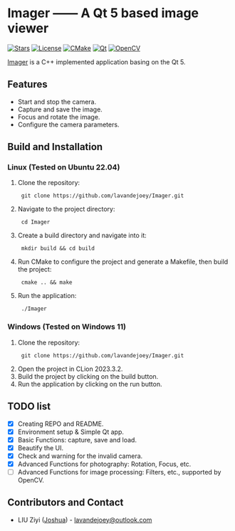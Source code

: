 # Imager —— A Qt 5 based image viewer

[//]: # (Badges for build, license MIT, Qt5, opencv)
[![Stars](https://img.shields.io/github/stars/lavandejoey/Imager.svg)]()
[![License](https://img.shields.io/badge/License-MIT-green?logo=mit)](https://opensource.org/licenses/MIT)
[![CMake](https://img.shields.io/badge/CMake-3.20.5-blue.svg)]()
[![Qt](https://img.shields.io/badge/Qt-5.15.14-blue.svg)]()
[![OpenCV](https://img.shields.io/badge/OpenCV-4.8.0-blue.svg)]()


[//]: # (Introduction)
[Imager](https://github.com/lavandejoey/Imager) is a C++ implemented application basing on the Qt 5.

## Features

- Start and stop the camera.
- Capture and save the image.
- Focus and rotate the image.
- Configure the camera parameters.

## Build and Installation

### Linux (Tested on Ubuntu 22.04)

1. Clone the repository:
   ```
    git clone https://github.com/lavandejoey/Imager.git
   ```
2. Navigate to the project directory:
   ```
    cd Imager
   ```
3. Create a build directory and navigate into it:
   ```
    mkdir build && cd build
   ```
4. Run CMake to configure the project and generate a Makefile, then build the project:
   ```
    cmake .. && make
   ```
5. Run the application:
   ```
    ./Imager
   ```

### Windows (Tested on Windows 11)

1. Clone the repository:
   ```
    git clone https://github.com/lavandejoey/Imager.git
   ```
2. Open the project in CLion 2023.3.2.
3. Build the project by clicking on the build button.
4. Run the application by clicking on the run button.

## TODO list

- [x] Creating REPO and README.
- [x] Environment setup & Simple Qt app.
- [x] Basic Functions: capture, save and load.
- [x] Beautify the UI.
- [x] Check and warning for the invalid camera.
- [x] Advanced Functions for photography: Rotation, Focus, etc.
- [ ] Advanced Functions for image processing: Filters, etc., supported by OpenCV.

## Contributors and Contact

- LIU Ziyi (<a href="https://JoshuaZiyiLIU.com">Joshua</a>) - <a href="mailto:lavandejoey@outlook.com?subject=[GitHub-Imager] Contact">
  lavandejoey@outlook.com</a>